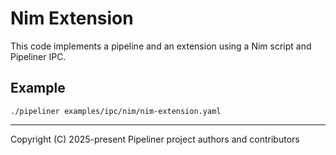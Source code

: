 # Nim Extension

This code implements a pipeline and an extension using a Nim script and Pipeliner IPC.

## Example

```shell
./pipeliner examples/ipc/nim/nim-extension.yaml
```

---

Copyright (C) 2025-present Pipeliner project authors and contributors